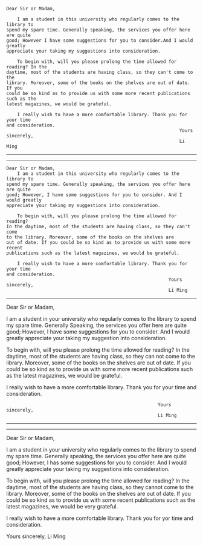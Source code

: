 ```
Dear Sir or Madam,

    I am a student in this university who regularly comes to the library to
spend my spare time. Generally speaking, the services you offer here are quite
good; However I have some suggestions for you to consider.And I would greatly
appreciate your taking my suggestions into consideration.

    To begin with, will you please prolong the time allowed for reading? In the
daytime, most of the students are having class, so they can't come to the 
library. Moreover, some of the books on the shelves are out of date. If you
could be so kind as to provide us with some more recent publications such as the
latest magazines, we would be grateful.

    I really wish to have a more comfortable library. Thank you for your time
and consideration.
                                                                Yours sincerely,
                                                                Li Ming
```
---


---
```
Dear Sir or Madam,
    I am a student in this university who regularly comes to the library to 
spend my spare time. Generally speaking, the services you offer here are quite 
good; However, I have some suggestions for you to consider. And I would greatly 
appreciate your taking my suggestions into consideration.

    To begin with, will you please prolong the time allowed for reading?
In the daytime, most of the students are having class, so they can't come
to the library. Moreover, some of the books on the shelves are
out of date. If you could be so kind as to provide us with some more recent
publications such as the latest magazines, we would be grateful.

    I really wish to have a more comfortable library. Thank you for your time
and consideration.
                                                            Yours sincerely,
                                                            Li Ming
```


---

Dear Sir or Madam,  

I am a student in your university who regularly comes to the library to spend
my spare time. Generally Speaking, the services you offer here are quite good; However,
I have some suggestions for you to consider. And I would greatly appreciate your taking
my suggestion into consideration.

To begin with, will you please prolong the time allowed for reading? In the daytime,
most of the students are having class, so they can not come to the library.
Moreover, some of the books on the shelves are out of date. If you could be so kind 
as to provide us with some more recent publications such as the latest magazines,
we would be grateful.

I really wish to have a more comfortable library. Thank you for your time and consideration.  

                                                            Yours sincerely,
                                                            Li Ming


***


----


Dear Sir or Madam,

I am a student in your university who regularly comes to the library to spend my
spare time. Generally speaking, the services you offer here are quite good;
However, I has some suggestions for you to consider. And I would greatly appreciate
your taking my suggestions into consideration.

To begin with, will you please prolong the time allowed for reading? In the
daytime, most of the students are having class, so they cannot come to the
library. Moreover, some of the books on the shelves are out of date. If you
could be so kind as to provide us with some recent publications such as the
latest magazines, we would be very grateful.

I really wish to have a more comfortable library. Thank you for yor time
and consideration.

Yours sincerely,
Li Ming



